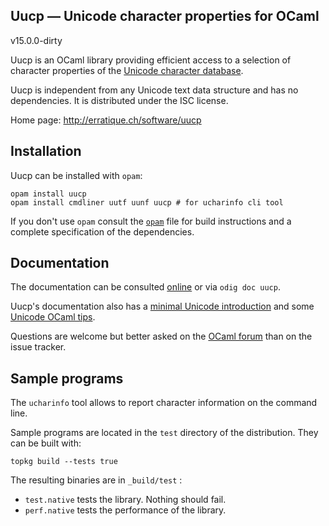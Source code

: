 Uucp — Unicode character properties for OCaml
-------------------------------------------------------------------------------
v15.0.0-dirty

Uucp is an OCaml library providing efficient access to a selection of
character properties of the [Unicode character database][1].

Uucp is independent from any Unicode text data structure and has no
dependencies. It is distributed under the ISC license.

[1]: http://www.unicode.org/reports/tr44/

Home page: http://erratique.ch/software/uucp  

## Installation

Uucp can be installed with `opam`:

    opam install uucp
    opam install cmdliner uutf uunf uucp # for ucharinfo cli tool

If you don't use `opam` consult the [`opam`](opam) file for build
instructions and a complete specification of the dependencies.


## Documentation

The documentation can be consulted [online][doc] or via `odig doc uucp`.

Uucp's documentation also has a [minimal Unicode introduction][intro] and
some [Unicode OCaml tips][tips].

Questions are welcome but better asked on the [OCaml forum][ocaml-forum] 
than on the issue tracker.

[doc]: http://erratique.ch/software/uucp/doc/
[intro]: http://erratique.ch/software/uucp/doc/unicode.html#minimal
[tips]: http://erratique.ch/software/uucp/doc/unicode.html#tips
[ocaml-forum]: https://discuss.ocaml.org/


## Sample programs

The `ucharinfo` tool allows to report character information on the
command line.

Sample programs are located in the `test` directory of the
distribution. They can be built with:

    topkg build --tests true
    
The resulting binaries are in `_build/test` :

- `test.native` tests the library. Nothing should fail.
- `perf.native` tests the performance of the library.
